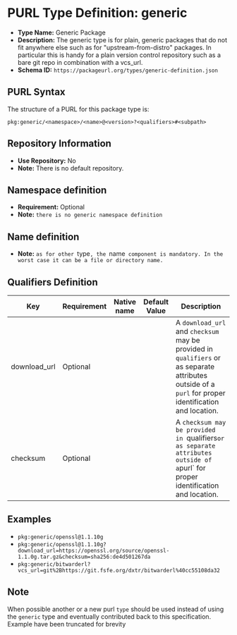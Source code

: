 <!--  NOTE: Auto-generated from the JSON PURL type definition.
Do not manually edit this file. Edit the JSON type definition instead. -->

# PURL Type Definition: generic

- **Type Name:** Generic Package
- **Description:** The generic type is for plain, generic packages that do not fit anywhere else such as for "upstream-from-distro" packages. In particular this is handy for a plain version control repository such as a bare git repo in combination with a vcs_url.
- **Schema ID:** `https://packageurl.org/types/generic-definition.json`

## PURL Syntax

The structure of a PURL for this package type is:

    pkg:generic/<namespace>/<name>@<version>?<qualifiers>#<subpath>

## Repository Information

- **Use Repository:** No
- **Note:** There is no default repository.

## Namespace definition

- **Requirement:** Optional
- **Note:** `there is no generic namespace definition`

## Name definition

- **Note:** `as for other `type`, the `name` component is mandatory. In the worst case it can be a file or directory name.`

## Qualifiers Definition

| Key  | Requirement | Native name | Default Value | Description |
|------|-------------|-------------|---------------|-------------|
| download_url | Optional |  |  | A `download_url` and `checksum` may be provided in `qualifiers` or as separate attributes outside of a `purl` for proper identification and location. |
| checksum | Optional |  |  | A `checksum may be provided in `qualifiers` or as separate attributes outside of a `purl` for proper identification and location. |

## Examples

- `pkg:generic/openssl@1.1.10g`
- `pkg:generic/openssl@1.1.10g?download_url=https://openssl.org/source/openssl-1.1.0g.tar.gz&checksum=sha256:de4d501267da`
- `pkg:generic/bitwarderl?vcs_url=git%2Bhttps://git.fsfe.org/dxtr/bitwarderl%40cc55108da32`

## Note

When possible another or a new purl `type` should be used instead of using the `generic` type and eventually contributed back to this specification. Example have been truncated for brevity
